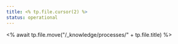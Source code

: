 ```yaml
---
title: <% tp.file.cursor(2) %>
status: operational
---
```

<% await tp.file.move("/_knowledge/processes/" + tp.file.title) %>